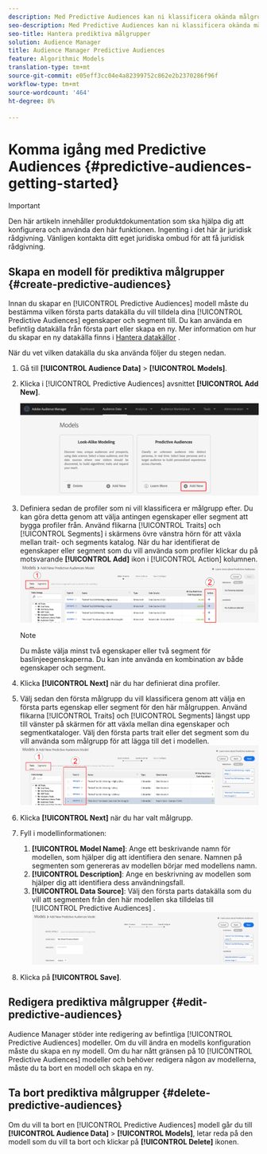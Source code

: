 ```yaml
---
description: Med Predictive Audiences kan ni klassificera okända målgrupper i distinkta personas i realtid med datavetenskap.
seo-description: Med Predictive Audiences kan ni klassificera okända målgrupper i distinkta personas i realtid med datavetenskap.
seo-title: Hantera prediktiva målgrupper
solution: Audience Manager
title: Audience Manager Predictive Audiences
feature: Algorithmic Models
translation-type: tm+mt
source-git-commit: e05eff3cc04e4a82399752c862e2b2370286f96f
workflow-type: tm+mt
source-wordcount: '464'
ht-degree: 8%

---
```



# Komma igång med Predictive Audiences {#predictive-audiences-getting-started}

>[!IMPORTANT]
>Den här artikeln innehåller produktdokumentation som ska hjälpa dig att konfigurera och använda den här funktionen. Ingenting i det här är juridisk rådgivning. Vänligen kontakta ditt eget juridiska ombud för att få juridisk rådgivning.

## Skapa en modell för prediktiva målgrupper {#create-predictive-audiences}

Innan du skapar en [!UICONTROL Predictive Audiences] modell måste du bestämma vilken första parts datakälla du vill tilldela dina [!UICONTROL Predictive Audiences] egenskaper och segment till. Du kan använda en befintlig datakälla från första part eller skapa en ny. Mer information om hur du skapar en ny datakälla finns i [Hantera datakällor](https://docs.adobe.com/content/help/en/audience-manager/user-guide/features/data-sources/manage-datasources.html) .

När du vet vilken datakälla du ska använda följer du stegen nedan.

1. Gå till **[!UICONTROL Audience Data]** > **[!UICONTROL Models]**.
1. Klicka i [!UICONTROL Predictive Audiences] avsnittet **[!UICONTROL Add New]**.

   ![smart-persona-add](assets/predictive-audiences-add.png)

1. Definiera sedan de profiler som ni vill klassificera er målgrupp efter. Du kan göra detta genom att välja antingen egenskaper eller segment att bygga profiler från. Använd flikarna [!UICONTROL Traits] och [!UICONTROL Segments] i skärmens övre vänstra hörn för att växla mellan trait- och segments katalog. När du har identifierat de egenskaper eller segment som du vill använda som profiler klickar du på motsvarande **[!UICONTROL Add]** ikon i [!UICONTROL Action] kolumnen.
   ![smart-persona-select-personas](assets/predictive-audiences-persona.png)
   >[!NOTE]
   >Du måste välja minst två egenskaper eller två segment för baslinjeegenskaperna. Du kan inte använda en kombination av både egenskaper och segment.
1. Klicka **[!UICONTROL Next]** när du har definierat dina profiler.
1. Välj sedan den första målgrupp du vill klassificera genom att välja en första parts egenskap eller segment för den här målgruppen. Använd flikarna [!UICONTROL Traits] och [!UICONTROL Segments] längst upp till vänster på skärmen för att växla mellan dina egenskaper och segmentkataloger. Välj den första parts trait eller det segment som du vill använda som målgrupp för att lägga till det i modellen.
   ![smart-persona-select-audition](assets/predictive-audiences-audience.png)
1. Klicka **[!UICONTROL Next]** när du har valt målgrupp.
1. Fyll i modellinformationen:
   1. **[!UICONTROL Model Name]**: Ange ett beskrivande namn för modellen, som hjälper dig att identifiera den senare. Namnen på segmenten som genereras av modellen börjar med modellens namn.
   2. **[!UICONTROL Description]**: Ange en beskrivning av modellen som hjälper dig att identifiera dess användningsfall.
   3. **[!UICONTROL Data Source]**: Välj den första parts datakälla som du vill att segmenten från den här modellen ska tilldelas till [!UICONTROL Predictive Audiences] .
      ![prediktiv målgrupp-spara](assets/predictive-audiences-save.png)
1. Klicka på **[!UICONTROL Save]**.

## Redigera prediktiva målgrupper {#edit-predictive-audiences}

Audience Manager stöder inte redigering av befintliga [!UICONTROL Predictive Audiences] modeller. Om du vill ändra en modells konfiguration måste du skapa en ny modell. Om du har nått gränsen på 10 [!UICONTROL Predictive Audiences] modeller och behöver redigera någon av modellerna, måste du ta bort en modell och skapa en ny.

## Ta bort prediktiva målgrupper {#delete-predictive-audiences}

Om du vill ta bort en [!UICONTROL Predictive Audiences] modell går du till **[!UICONTROL Audience Data]** > **[!UICONTROL Models]**, letar reda på den modell som du vill ta bort och klickar på **[!UICONTROL Delete]** ikonen.
